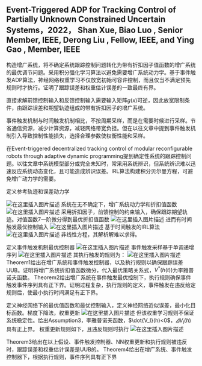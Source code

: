 

## Event-Triggered ADP for Tracking Control of Partially Unknown Constrained Uncertain Systems，2022， Shan Xue, Biao Luo , Senior Member, IEEE, Derong Liu , Fellow, IEEE, and Ying Gao , Member, IEEE

构造增广系统，将不确定系统跟踪控制问题转化为带有折扣因子值函数的增广系统的最优调节问题。采用积分强化学习算法以避免需要增广系统动力学。基于事件触发ADP算法，神经网络权重学习不仅放宽初始可容许控制，而且仅当不满足预先规则时才执行。证明了跟踪误差和权重估计误差的一致最终有界。

直接求解前馈控制输入和反馈控制输入需要输入矩阵$g(x)$可逆，因此放宽限制条件，由跟踪误差和期望轨迹组成的带有折扣因子的增广系统。

事件触发机制与时间触发机制相比，不按周期采样，而是在需要时候进行采样。节省通信资源，减少计算资源，减轻网络带宽负担。但在以往文章中提到事件触发机制引入导致控制性能损失，选择合理参数使权衡性能和采样。

在Event-triggered decentralized tracking control of modular reconfigurable robots through adaptive dynamic programming提到确定性系统的跟踪控制问题。以往文章中系统模型部分或完全未知时，常采用系统辨识，但系统辨识难以迅速反应系统动态变化，且可能造成辨识误差。IRL算法构建积分贝尔曼方程，可避免增广动力学的需要。

定义参考轨迹和误差动力学

![在这里插入图片描述](https://img-blog.csdnimg.cn/direct/64b59e3c75cf4a5782e697e875f4d6db.png)
系统在无不确定下，增广系统动力学和折扣值函数
![在这里插入图片描述](https://img-blog.csdnimg.cn/direct/e7905091eee6462b8f91f7e713f42795.png)
采用折扣因子，前馈控制的约束输入，确保跟踪期望轨迹。对值函数7一阶微分得到最优折扣值函数
![在这里插入图片描述](https://img-blog.csdnimg.cn/direct/e6caac3de21f40e2981a794f910dfb0c.png)
进而有时间触发最优控制输入
![在这里插入图片描述](https://img-blog.csdnimg.cn/direct/a2bdb0a8d1e64336baadc8d2d7fdbf70.png)
基于时间触发的IRL算法
![在这里插入图片描述](https://img-blog.csdnimg.cn/direct/4355a38c19284cd1a6839567fdbed42d.png)
非线性方程，其解析解难以求得。

定义事件触发机制最优控制器
![在这里插入图片描述](https://img-blog.csdnimg.cn/direct/c392aa6db87f49e192262678d2974a86.png)
事件触发采样基于单调递增序列
![在这里插入图片描述](https://img-blog.csdnimg.cn/direct/ba2ae3f76c9a4e06ba30ce82d0a23be5.png)
其执行触发的规则为：
![在这里插入图片描述](https://img-blog.csdnimg.cn/direct/7f42bba2bddf4f0e993b6cc4ea7a3b6d.png)
Theorem1给出在增广系统和事件触发控制器，以及执行规则以确保跟踪误差UUB。证明将增广系统折扣值函数微分，代入最优策略关系式，$V^{*}(h(t))$为李雅普诺夫函数。
Theorem2给出增广系统在事件触发最优控制下，执行规则确保事件触发事件序列具有正下界。证明过程复杂，执行规则的定义，事件触发在违反给定规则后，使最小执行时间满足有正下界。

定义神经网络下的最优值函数和最优控制输入，定义神经网络近似误差，最小化目标函数。梯度下降法，权重更新
![在这里插入图片描述](https://img-blog.csdnimg.cn/direct/ab113d29ef324c069e01c501a521aa76.png)
但该权重学习规则不保证系统稳定性。给出Assumption3，李雅普诺夫函数，$\dot{V_l}(h)<0$，$\varDelta V_l\left( h \right)$具有正上界。
权重更新规则如下，且违反规则时执行
![在这里插入图片描述](https://img-blog.csdnimg.cn/direct/9318fbda21d14d10a419958406981544.png)


Theorem3给出在以上假设、事件触发控制器、NN权重更新和执行规则被违反时，跟踪误差和权重估计误差是UUB的。
Theorem4给出在增广系统、事件触发控制器下，根据执行规则，事件序列具有正下界

